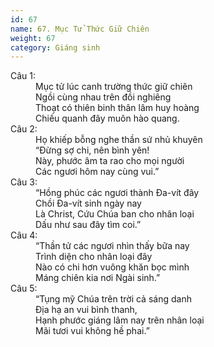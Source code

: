 ```yaml
---
id: 67
name: 67. Mục Tử Thức Giữ Chiên
weight: 67
category: Giáng sinh
---
```

<dl><dt>Câu 1:</dt><dd data-verse="1">Mục tử lúc canh trường thức giữ chiên <br/>Ngồi cùng nhau trên đồi nghiêng <br/>Thoạt có thiên binh thân lâm huy hoàng <br/>Chiếu quanh đây muôn hào quang. </dd><dt>Câu 2:</dt><dd data-verse="2">Họ khiếp bỗng nghe thần sứ nhủ khuyên <br/>“Đừng sợ chi, nên bình yên! <br/>Này, phước âm ta rao cho mọi người <br/>Các ngươi hôm nay cùng vui.” </dd><dt>Câu 3:</dt><dd data-verse="3">“Hồng phúc các ngươi thành Đa-vít đây <br/>Chồi Đa-vít sinh ngày nay <br/>Là Christ, Cứu Chúa ban cho nhân loại <br/>Dấu như sau đây tìm coi.” </dd><dt>Câu 4:</dt><dd data-verse="4">“Thần tử các ngươi nhìn thấy bữa nay <br/>Trình diện cho nhân loại đây <br/>Nào có chi hơn vuông khăn bọc mình <br/>Máng chiên kia nơi Ngài sinh.” </dd><dt>Câu 5:</dt><dd data-verse="5">“Tụng mỹ Chúa trên trời cả sáng danh <br/>Địa hạ an vui bình thanh, <br/>Hạnh phước giáng lâm nay trên nhân loại <br/>Mãi tươi vui không hề phai.” </dd></dl>
